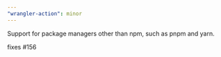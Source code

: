 ```yaml
---
"wrangler-action": minor
---
```


Support for package managers other than npm, such as pnpm and yarn. 

fixes #156
